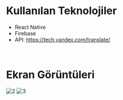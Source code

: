 # Kullanılan Teknolojiler
 - React Native
 - Firebase
 - API: https://tech.yandex.com/translate/
 </br>
 
# Ekran Görüntüleri
![2](https://user-images.githubusercontent.com/26633192/80220492-97c30b80-864c-11ea-8973-7b577b48fe8a.PNG)
![3](https://user-images.githubusercontent.com/26633192/80220508-9c87bf80-864c-11ea-9b4f-d06969ec08f4.PNG)
